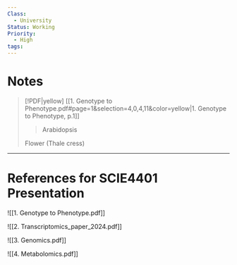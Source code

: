 ```yaml
---
Class:
  - University
Status: Working
Priority:
  - High
tags:
---
```

# Notes
> [!PDF|yellow] [[1. Genotype to Phenotype.pdf#page=1&selection=4,0,4,11&color=yellow|1. Genotype to Phenotype, p.1]]
> > Arabidopsis
> 
> Flower (Thale cress) 


---
# References for SCIE4401 Presentation
![[1. Genotype to Phenotype.pdf]]

![[2. Transcriptomics_paper_2024.pdf]]

![[3. Genomics.pdf]]

![[4. Metabolomics.pdf]]

